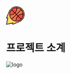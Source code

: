 <img src="/src/main/webapp/resources/img/icon/logo.png"  width="50px" height="50px"> <h1> 프로젝트 소계</h1> </img> 

![logo](https://github.com/woo677/my_backCourt/assets/63435073/19d3397a-f666-4f09-98bc-f28452b4a119)
